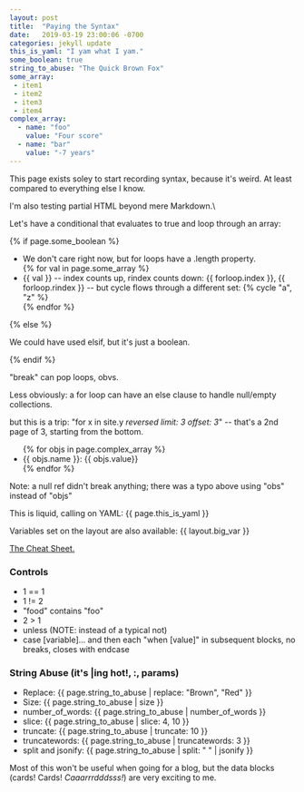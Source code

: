 ```yaml
---
layout: post
title:  "Paying the Syntax"
date:   2019-03-19 23:00:06 -0700
categories: jekyll update
this_is_yaml: "I yam what I yam."
some_boolean: true
string_to_abuse: "The Quick Brown Fox"
some_array:
 - item1
 - item2
 - item3
 - item4
complex_array:
  - name: "foo"
    value: "Four score"
  - name: "bar"
    value: "-7 years"
---
```


<p>This page exists soley to start recording syntax, because it's weird. At least compared to everything else I know.</p>

<p>I'm also testing partial HTML beyond mere Markdown.\</p>

<p>Let's have a conditional that evaluates to true and loop through an array:</p>
{% if page.some_boolean %}
<ul>
    <li>We don't care right now, but for loops have a .length property.</li>
    {% for val in page.some_array %}
    <li>{{ val }} -- index counts up, rindex counts down: {{ forloop.index }}, {{ forloop.rindex }} -- but cycle flows through a different set: {% cycle "a", "z" %} </li>
    {% endfor %}
</ul>
{% else %}
<p>We could have used elsif, but it's just a boolean.</p>
{% endif %}

<p>"break" can pop loops, obvs.</p>
<p>Less obviously: a for loop can have an else clause to handle null/empty collections.</p>
<p>but this is a trip: "for x in site.y <em>reversed limit: 3 offset: 3</em>" -- that's a 2nd page of 3, starting from the bottom.</p>

<ul>
{% for objs in page.complex_array %}
<li>{{ objs.name }}: {{ objs.value}}</li>
{% endfor %}
</ul>
<p>Note: a null ref didn't break anything; there was a typo above using "obs" instead of "objs"</p>
<p>This is liquid, calling on YAML: {{ page.this_is_yaml }}</p>
<p>Variables set on the layout are also available: {{ layout.big_var }}</p>

<p><a href="https://learn.cloudcannon.com/jekyll-cheat-sheet/">The Cheat Sheet.</a></p>

<h3>Controls</h3>
<ul>
<li>1 == 1</li>
<li>1 != 2</li>
<li>"food" contains "foo"</li>
<li>2 > 1</li>
<li>unless (NOTE: instead of a typical not)</li>
<li>case [variable]... and then each "when [value]" in subsequent blocks, no breaks, closes with endcase</li>
</ul>

<h3>String Abuse (it's |ing hot!, :, params)</h3>
<ul>
<li>Replace: {{ page.string_to_abuse | replace: "Brown", "Red" }}</li>
<li>Size: {{ page.string_to_abuse | size }}</li>
<li>number_of_words: {{ page.string_to_abuse | number_of_words }}</li>
<li>slice: {{ page.string_to_abuse | slice: 4, 10 }}</li>
<li>truncate: {{ page.string_to_abuse | truncate: 10 }}</li>
<li>truncatewords: {{ page.string_to_abuse | truncatewords: 3 }}</li>
<li>split and jsonify: {{ page.string_to_abuse | split: " " | jsonify }}</li>
</ul>

<p>Most of this won't be useful when going for a blog, but the data blocks (cards! Cards! <em>Caaarrrdddsss!</em>)
are very exciting to me.</p>